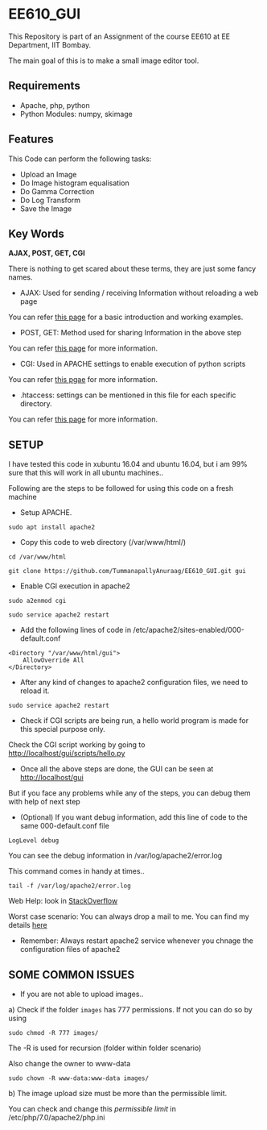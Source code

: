 # EE610_GUI
This Repository is part of an Assignment of the course EE610 at EE Department, IIT Bombay.

The main goal of this is to make a small image editor tool.

## Requirements
* Apache, php, python 
* Python Modules: numpy, skimage

## Features
This Code can perform the following tasks:
* Upload an Image
* Do Image histogram equalisation
* Do Gamma Correction
* Do Log Transform
* Save the Image

## Key Words
**AJAX, POST, GET, CGI**

There is nothing to get scared about these terms, they are just some fancy names.

* AJAX: Used for sending / receiving Information without reloading a web page

You can refer [this page](https://www.w3schools.com/xml/ajax_intro.asp) for a basic introduction and working examples.

* POST, GET: Method used for sharing Information in the above step

You can refer [this page](https://www.w3schools.com/tags/ref_httpmethods.asp) for more information.

* CGI: Used in APACHE settings to enable execution of python scripts

You can refer [this pgae](https://www.tutorialspoint.com/perl/perl_cgi.htm) for more information.

* .htaccess: settings can be mentioned in this file for each specific directory.

You can refer [this page](http://www.htaccess-guide.com/) for more information.

## SETUP
I have tested this code in xubuntu 16.04 and ubuntu 16.04, but i am 99% sure that this will work in all ubuntu machines..

Following are the steps to be followed for using this code on a fresh machine

* Setup APACHE.

`sudo apt install apache2`

* Copy this code to web directory (/var/www/html/)

`cd /var/www/html`

`git clone https://github.com/TummanapallyAnuraag/EE610_GUI.git gui`

* Enable CGI execution in apache2

`sudo a2enmod cgi`

`sudo service apache2 restart`

* Add the following lines of code in /etc/apache2/sites-enabled/000-default.conf

```
<Directory "/var/www/html/gui">
	AllowOverride All
</Directory>
```

* After any kind of changes to apache2 configuration files, we need to reload it.

`sudo service apache2 restart`

* Check if CGI scripts are being run, a hello world program is made for this special purpose only.

Check the CGI script working by going to [http://localhost/gui/scripts/hello.py](http://localhost/gui/scripts/hello.py)

* Once all the above steps are done, the GUI can be seen at [http://localhost/gui](http://localhost/gui)

But if you face any problems while any of the steps, you can debug them with help of next step

* (Optional) If you want debug information, add this line of code to the same 000-default.conf file

`LogLevel debug`

You can see the debug information in /var/log/apache2/error.log

This command comes in handy at times..

`tail -f /var/log/apache2/error.log`

Web Help: look in [StackOverflow](https://stackoverflow.com/)

Worst case scenario: You can always drop a mail to me. You can find my details [here](https://www.ee.iitb.ac.in/~anuraagt/)

* Remember: Always restart apache2 service whenever you chnage the configuration files of apache2

## SOME COMMON ISSUES

* If you are not able to upload images..

a) Check if the folder `images` has 777 permissions. If not you can do so by using

`sudo chmod -R 777 images/`

The -R is used for recursion (folder within folder scenario)

Also change the owner to www-data

`sudo chown -R www-data:www-data images/`

b) The image upload size must be more than the permissible limit.

You can check and change this *permissible limit* in /etc/php/7.0/apache2/php.ini
